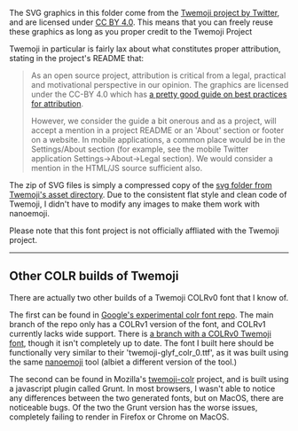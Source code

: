 The SVG graphics in this folder come from the [Twemoji project by Twitter](https://github.com/twitter/twemoji), and are licensed under [CC BY 4.0](https://creativecommons.org/licenses/by/4.0/).
This means that you can freely reuse these graphics as long as you proper credit to the Twemoji Project

Twemoji in particular is fairly lax about what constitutes proper attribution, stating in the project's README that: 

> As an open source project, attribution is critical from a legal, practical and motivational perspective in our opinion. The graphics are licensed under the CC-BY 4.0 which has [a pretty good guide on best practices for attribution](https://wiki.creativecommons.org/wiki/Best_practices_for_attribution).  
> 
> However, we consider the guide a bit onerous and as a project, will accept a mention in a project README or an 'About' section or footer on a website. In mobile applications, a common place would be in the Settings/About section (for example, see the mobile Twitter application Settings->About->Legal section). We would consider a mention in the HTML/JS source sufficient also.

The zip of SVG files is simply a compressed copy of the [svg folder from Twemoji's asset directory](https://github.com/twitter/twemoji/tree/master/assets/svg). 
Due to the consistent flat style and clean code of Twemoji, I didn't have to modify any images to make them work with nanoemoji.

Please note that this font project is not officially affliated with the Twemoji project.


---

## Other COLR builds of Twemoji

There are actually two other builds of a Twemoji COLRv0 font that I know of.

The first can be found in [Google's experimental colr font repo](https://github.com/googlefonts/color-fonts). The main branch of the repo only has a COLRv1 version of the font, and COLRv1 currently lacks wide support. There is [a branch with a COLRv0 Twemoji font](https://github.com/googlefonts/color-fonts/tree/twemoji-colr_0/fonts), though it isn't completely up to date. The font I built here should be functionally very similar to their 'twemoji-glyf_colr_0.ttf', as it was built using the same [nanoemoji](https://github.com/googlefonts/nanoemoji) tool (albiet a different version of the tool.)

The second can be found in Mozilla's [twemoji-colr](https://github.com/mozilla/twemoji-colr) project, and is built using a javascript plugin called Grunt. In most browsers, I wasn't able to notice any differences between the two generated fonts, but on MacOS, there are noticeable bugs. Of the two the Grunt version has the worse issues, completely failing to render in Firefox or Chrome on MacOS. 


